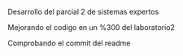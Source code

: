 Desarrollo del parcial 2 de sistemas expertos

Mejorando el codigo en un %300 del laboratorio2

Comprobando el commit del readme
